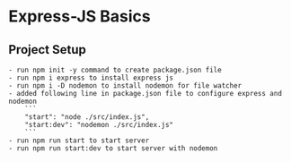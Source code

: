 # Express-JS Basics

## Project Setup

    - run npm init -y command to create package.json file
    - run npm i express to install express js
    - run npm i -D nodemon to install nodemon for file watcher
    - added following line in package.json file to configure express and nodemon
        ```
        "start": "node ./src/index.js",
        "start:dev": "nodemon ./src/index.js"
        ```
    - run npm run start to start server
    - run npm run start:dev to start server with nodemon